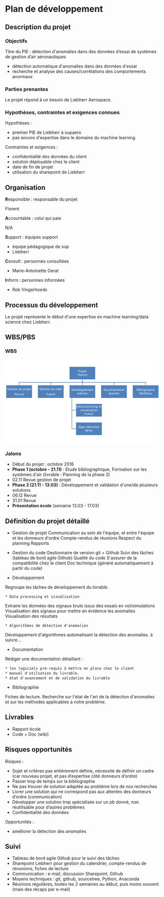 # Plan de développement

## Description du projet

### Objectifs

Titre du PIE : détection d'anomalies dans des données d’essai de systèmes de gestion d’air aéronautiques

* détection automatique d'anomalies dans des données d'essai
* recherche et analyse des causes/corrélations des comportements anormaux


### Parties prenantes

Le projet répond à un besoin de Liebherr Aerospace.

### Hypothèses, contraintes et exigences connues

Hypothèses :
* premier PIE de Liebherr à supaero
* pas encore d'expertise dans le domaine du machine learning

Contraintes et exigences :
* confidentialité des données du client
* solution déployable chez le client
* date de fin de projet
* utilisation du sharepoint de Liebherr


## Organisation

**R**esponsible : responsable du projet

Florent

**A**ccountable : celui qui paie

N/A

**S**upport : équipes support

* équipe pédagogique de sup
* Liebherr

**C**onsult : personnes consultées 

* Marie-Antoinette Gerat

**I**nform : personnes informées

* Rob Vingerhoeds

## Processus du développement

Le projet représente le début d'une expertise en machine learning/data science chez Liebherr.


## WBS/PBS

### WBS 

![WBS](./wbs.png)

### Jalons

* Début du projet : octobre 2016
* **Phase 1 (octobre - 21.11)** : Etude bibliographique, Formation sur les systèmes d'air (livrable : Planning de la phase 2)
* 02.11 Revue gestion de projet
* **Phase 2 (21.11 - 13.03)** : Développement et validation d'une/de plusieurs solutions
* 06.12 Revue
* 31.01 Revue
* **Présentation école** (semaine 13.03 - 17.03)



## Définition du projet détaillé

* Gestion de projet 
Communication au sein de l'équipe, et entre l'équipe et les donneurs d'ordre
Compte-rendus de réunions
Respect du planning
Rapports

* Gestion du code
Gestionnaire de version git + Github
Suivi des tâches (tableau de bord agile Github)
Qualité du code
S'assurer de la compatibilité chez le client
Doc technique (généré automatiquement à partir du code)

* Développement

Regroupe les tâches de développement du livrable.

    * Data processing et visualisation

Extraire les données des signaux bruts issus des essais en vol/simulations
Visualisation des signaux pour mettre en évidence les anomalies
Visualisation des résultats

    * Algorithmes de détection d'anomalies

Développement d'algorithmes automatisant la détection des anomalies.
à suivre...

* Documentation

Rédiger une documentation détaillant :

    * les logiciels pré-requis à mettre en place chez le client
    * manuel d'utilsation du livrable.
    * état d'avancement et de validation du livrable

* Bibliographie

Fiches de lecture. Recherche sur l'état de l'art de la détection d'anomalies et sur les méthodes applicables à notre problème.

## Livrables

* Rapport école
* Code + Doc (wiki)


## Risques opportunités

Risques :

* Sujet et critères pas entièrement définis, nécessité de définir un cadre (car nouveau projet, et pas d’expertise côté donneurs d’ordre)
* Passer trop de temps sur la bibliographie
* Ne pas trouver de solution adaptée au problème lors de nos recherches
* Livrer une solution qui ne correspond pas aux attentes des donneurs d’ordre (communication)
* Développer une solution trop spécialisée sur un pb donné, non réutilisable pour d’autres problèmes
* Confidentialité des données

Opportunités :

* améliorer la détection des anomalies

## Suivi

* Tableau de bord agile Github pour le suivi des tâches
* Sharepoint Liebherr pour gestion du calendrier, compte-rendus de rénunions, fiches de lecture
* Communication : e-mail, discussion Sharepoint, Github
* Moyens techniques : git, github, sourcetree, Python, Anaconda
* Réunions régulières, toutes les 2 semaines au début, puis moins souvent (mais des récaps par e-mail)
